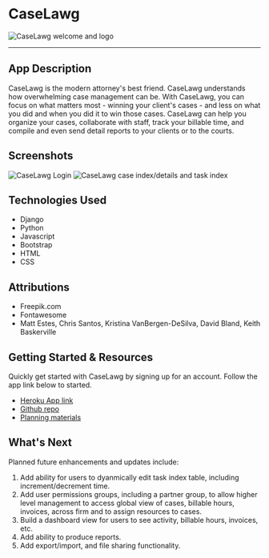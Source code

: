# CaseLawg

![CaseLawg welcome and logo](https://imgur.com/p6uQVlQ)

---

## App Description

CaseLawg is the modern attorney's best friend. CaseLawg understands how overwhelming case management can be. With CaseLawg, you can focus on what matters most - winning your client's cases - and less on what you did and when you did it to win those cases. CaseLawg can help you organize your cases, collaborate with staff, track your billable time, and compile and even send detail reports to your clients or to the courts. 

## Screenshots

![CaseLawg Login](https://i.imgur.com/Y6g2Mp1.png)
![CaseLawg case index/details and task index](https://i.imgur.com/yduvSfj.png)

## Technologies Used

- Django
- Python
- Javascript
- Bootstrap
- HTML
- CSS

## Attributions

- Freepik.com
- Fontawesome
- Matt Estes, Chris Santos, Kristina VanBergen-DeSilva, David Bland, Keith Baskerville

## Getting Started & Resources

Quickly get started with CaseLawg by signing up for an account. Follow the app link below to started.


- [Heroku App link](https://caselawg-48d6671b624c.herokuapp.com/)
- [Github repo](https://github.com/matthew-estes/caselawg)
- [Planning materials](https://trello.com/b/oKaiq4Uq/caselawg-django-crud-app-project)

## What's Next

Planned future enhancements and updates include:

1. Add ability for users to dyanmically edit task index table, including increment/decrement time.
2. Add user permissions groups, including a partner group, to allow higher level management to access global view of cases, billable hours, invoices, across firm and to assign resources to cases.
3. Build a dashboard view for users to see activity, billable hours, invoices, etc.
4. Add ability to produce reports. 
4. Add export/import, and file sharing functionality.
